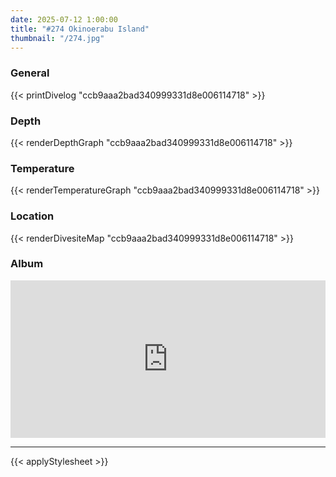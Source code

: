 ```yaml
---
date: 2025-07-12 1:00:00
title: "#274 Okinoerabu Island"
thumbnail: "/274.jpg"
---
```


### General

{{< printDivelog "ccb9aaa2bad340999331d8e006114718" >}}

### Depth

{{< renderDepthGraph "ccb9aaa2bad340999331d8e006114718" >}}

### Temperature

{{< renderTemperatureGraph "ccb9aaa2bad340999331d8e006114718" >}}

### Location

{{< renderDivesiteMap "ccb9aaa2bad340999331d8e006114718" >}}

### Album

<div class='lr_embed' style='position: relative; padding-bottom: 50%; height: 0; overflow: hidden;'><iframe id='iframe' src='https://lightroom.adobe.com/embed/shares/cfede01556e24817abc6a4183171ecea/slideshow?background_color=%232D2D2D&color=%23999999' frameborder='0'style='width:100%; height:100%; position: absolute; top:0; left:0;' ></iframe></div>

---

{{< applyStylesheet >}}
